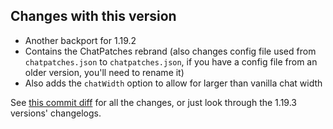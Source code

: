## Changes with this version
- Another backport for 1.19.2
- Contains the ChatPatches rebrand (also changes config file used from `chatpatches.json` to `chatpatches.json`, if you have a config file from an older version,
  you'll need to rename it)
- Also adds the `chatWidth` option to allow for larger than vanilla chat width

See [this commit diff](https://github.com/mrbuilder1961/ChatPatches/compare/d65b33a..c4fd807) for all the changes, or just look through the 1.19.3 versions'
changelogs.